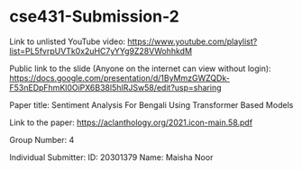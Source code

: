 # cse431-Submission-2
Link to unlisted YouTube video:
https://www.youtube.com/playlist?list=PL5fvrpUVTk0x2uHC7yYYg9Z28VWohhkdM

Public link to the slide (Anyone on the internet can view without login):
https://docs.google.com/presentation/d/1ByMmzGWZQDk-F53nEDpFhmKl0OiPX6B38l5hIRJSw58/edit?usp=sharing

Paper title:
Sentiment Analysis For Bengali Using Transformer Based Models

Link to the paper:
https://aclanthology.org/2021.icon-main.58.pdf


Group Number: 
4


Individual Submitter:
ID: 20301379 
Name: Maisha Noor
